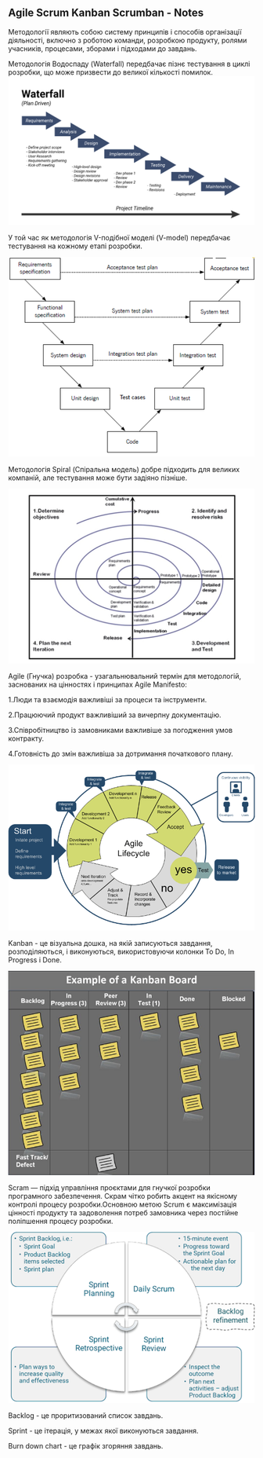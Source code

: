 ## Agile Scrum Kanban Scrumban - Notes
Методології являють собою систему принципів і способів організації діяльності, включно з роботою команди, розробкою продукту, ролями учасників, процесами, зборами і підходами до завдань.

Методологія Водоспаду (Waterfall) передбачає пізнє тестування в циклі розробки, що може призвести до великої кількості помилок.
![Waterfall](https://github.com/RomanPravdiuk/Agile-Scrum-Kanban-Scrumban/blob/main/Waterfall.png)

У той час як методологія V-подібної моделі (V-model) передбачає тестування на кожному етапі розробки.

![V-model](https://github.com/RomanPravdiuk/Agile-Scrum-Kanban-Scrumban/blob/main/V-Model.png)

Методологія Spiral (Спіральна модель) добре підходить для великих компаній, але тестування може бути задіяно пізніше.

![Spiral](https://github.com/RomanPravdiuk/Agile-Scrum-Kanban-Scrumban/blob/main/Spiral.png)

Agile (Гнучка) розробка - узагальнювальний термін для методологій, заснованих на цінностях і принципах Agile Manifesto:

1.Люди та взаємодія важливіші за процеси та інструменти.

2.Працюючий продукт важливіший за вичерпну документацію.

3.Співробітництво із замовниками важливіше за погодження умов контракту.

4.Готовність до змін важливіша за дотримання початкового плану.

![Agile](https://github.com/RomanPravdiuk/Agile-Scrum-Kanban-Scrumban/blob/main/Agile.png)

Kanban - це візуальна дошка, на якій записуються завдання, розподіляються, і виконуються, використовуючи колонки To Do, In Progress і Done.

![Kanban](https://github.com/RomanPravdiuk/Agile-Scrum-Kanban-Scrumban/blob/main/Kanban.png)

Scram — підхід управління проєктами для гнучкої розробки програмного забезпечення. Скрам чітко робить акцент на якісному контролі процесу розробки.Основною метою Scrum є максимізація цінності продукту та задоволення потреб замовника через постійне поліпшення процесу розробки.

![Scrum](https://github.com/RomanPravdiuk/Agile-Scrum-Kanban-Scrumban/blob/main/Scrum.png)


Backlog - це проритизований список завдань.

Sprint - це ітерація, у межах якої виконуються завдання.

Burn down chart - це графік згоряння завдань.
